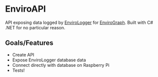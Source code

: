 # EnviroAPI

API exposing data logged by [EnviroLogger](https://github.com/cliener/EnviroLogger) for  [EnviroGraph](https://github.com/cliener/EnviroGraph). Built with C# .NET for no particular reason.

## Goals/Features

- Create API
- Expose EnviroLogger database data
- Connect directly with database on Raspberry Pi
- Tests!
